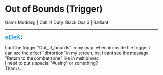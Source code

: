 # Out of Bounds (Trigger)
Game Modding | Call of Duty: Black Ops 3 | Radiant

---
<strong style="font-size: 1.4em;"><span style="text-decoration: underline;text-decoration-color: #34a7f9;"><span style="color:#34a7f9;">eDeK</span></span>:</strong>

<p>I put the trigger &quot;Out_of_bounds&quot; in my map, when im inside the trigger i can see the effect &quot;distortion&quot; in my screen, but i cant see the message &quot;Return to the combat zone&quot; like in multiplayer.<br />I need to put a special &quot;#using&quot; or something?.<br />Thanks.</p>
